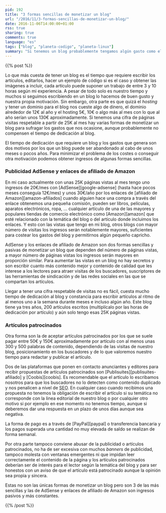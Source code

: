 ```yaml
---
pid: 192
title: "3 formas sencillas de monetizar un blog"
url: "/2016/11/3-formas-sencillas-de-monetizar-un-blog/"
date: 2016-11-06T14:00:00+01:00
rss: true
sharing: true
comments: true
language: "es"
tags: ["blog", "planeta-codigo", "planeta-linux"]
summary: "Si tenemos un blog probablemente tengamos algún gasto como el dominio o el _hosting_. Pasado un tiempo si los artículos del blog son interesantes empezaremos a tener visitas que podemos monetizar para costear los gastos y seguramente algo más. En este artículo comento 3 formas sencillas de monetizar un blog que no nos requieren mucho trabajo."
---
```


{{% post %}}

Lo que más cuesta de tener un blog es el tiempo que requiere escribir los artículos, editarlos, hacer un ejemplo de código si es el caso y obtener las imágenes a incluir, cada artículo puede suponer un trabajo de entre 3 y 10 horas según mi experiencia. A pesar de todo solo es nuestro tiempo y muchos si seguimos escribiendo en un blog lo hacemos de buen gusto y nuestra propia motivación. Sin embargo, otra parte es que quizá el _hosting_ y tener un dominio para el blog nos cueste algo de dinero, el dominio alrededor de 12€ al año y el hosting 5€, 10€ o algo más al mes con lo que al año serían unos 130€ aproximadamente. Si tenemos una cifra de páginas visitas respetable a partir de 25K al mes hay varias formas de monetizar un blog para sufragar los gastos que nos ocasione, aunque probablemente no compensen el tiempo de dedicación al blog.

El tiempo de dedicación que requiere un blog y los gastos que genera son dos motivos por los que un blog puede ser abandonado al cabo de unos meses o pocos años. Para minimizar el problema de los costes o conseguir otra motivación podemos obtener ingresos de algunas formas sencillas.

### Publicidad AdSense y enlaces de afiliado de Amazon

En mi caso actualmente con unas 25K páginas vistas al mes tengo uno ingresos de 20€/mes con [AdSense][google-adsense] (hasta hace pocos meses conseguía 12€/mes) y unos 30€/año por los enlaces de [afiliado de Amazon][amazon-afiliados] cuando alguien hace una compra a través del enlace obtenemos una pequeña comisión, pueden ser libros, películas, aparatos electrónicos, ropa, ... cualquier artículo de una de las mayores y populares tiendas de comercio electrónico como [Amazon][amazon] que esté relacionado con la temática del blog o del artículo donde incluimos los enlaces. Y esto con las vistas que tengo en mi blog, otros blogs con mayor número de visitas los ingresos serán notablemente mayores, suficientes para costear los gastos del blog y permitirnos algún pequeño capricho.

AdSense y los enlaces de afiliado de Amazon son dos formas sencillas y pasivas de monetizar un blog que dependen del número de páginas vistas, a mayor número de páginas vistas los ingresos serán mayores en proporción similar. Para aumentar las vistas en un blog no hay secretos y son escribir cuanto más contenido mejor y contenido de calidad que les interese a los lectores para atraer visitas de los buscadores, suscriptores de las herramientas de sindicación y de las redes sociales en las que se compartan los artículos.

Llegar a tener una cifra respetable de visitas no es fácil, cuesta mucho tiempo de dedicación al blog y constancia para escribir artículos al ritmo de al menos uno a la semana durante meses e incluso algún año. Este blog tiene ya tres años, 200 artículos escritos (multiplícalo por las horas de dedicación por artículo) y aún solo tengo esas 25K páginas vistas.

### Artículos patrocinados

Otra forma son la de aceptar artículos patrocinados por los que se suele pagar entre 50€ y 150€ aproximadamente por artículo con al menos unas 300 y 500 palabras de contenido, dependiendo de las visitas de nuestro blog, posicionamiento en los buscadores y de lo que valoremos nuestro tiempo para redactar y publicar el artículo.

Dos de las plataformas que ponen en contacto anunciantes y editores para recibir propuestas de artículos patrocinados son [Publisuites][publisuites-afiliado] y [Coobis][coobis]. Es recomendable que el artículo lo escribamos nosotros para que los buscadores no lo detecten como contenido duplicado y nos penalicen a nivel de <abbr title="Search Engine Optimization">SEO</abbr>. En cualquier caso cuando recibimos una propuesta no tenemos la obligación de escribir el artículo si su temática no corresponde con la linea editorial de nuestro blog o por cualquier otro motivo si por ejemplo en ese momento no tenemos tiempo, aunque si deberemos dar una respuesta en un plazo de unos días aunque sea negativa.

La forma de pago es a través de [PayPal][paypal] o transferencia bancaria y los pagos superada una cantidad no muy elevada de saldo se realizan de forma semanal.

Por otra parte tampoco conviene abusar de la publicidad o artículos patrocinados, no ha de ser excesiva con muchos _banners_ de publicidad, tampoco molesta con ventanas emergentes ni que impidan leer correctamente el contenido de la página y los artículos patrocinados deberían ser de interés para el lector según la temática del blog y para ser honestos con un aviso de que el artículo está patrocinado aunque la opinión sea propia y sincera.

Estas no son las únicas formas de monetizar un blog pero son 3 de las más sencillas y las de AdSense y enlaces de afiliado de Amazon son ingresos pasivos y más constantes.

{{% /post %}}

